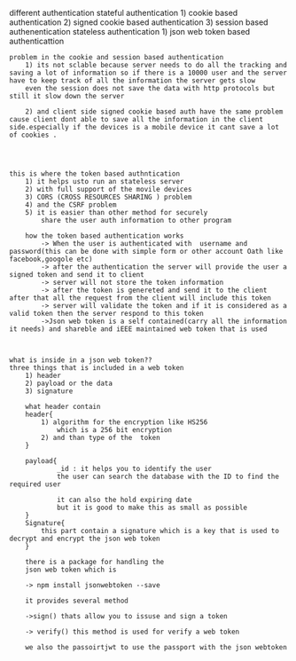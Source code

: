 different authentication
    stateful authentication
        1) cookie based authentication
        2) signed cookie based authentication
        3) session based authenentication
    stateless authentication
        1) json web token based authenticattion

    problem in the cookie and session based authentication
        1) its not sclable because server needs to do all the tracking and saving a lot of information so if there is a 10000 user and the server have to keep track of all the information the server gets slow
        even the session does not save the data with http protocols but still it slow down the server

        2) and client side signed cookie based auth have the same problem cause client dont able to save all the information in the client side.especially if the devices is a mobile device it cant save a lot of cookies .

        


    this is where the token based authntication
        1) it helps usto run an stateless server
        2) with full support of the movile devices
        3) CORS (CROSS RESOURCES SHARING ) problem
        4) and the CSRF problem
        5) it is easier than other method for securely 
            share the user auth information to other program

        how the token based authentication works
            -> When the user is authenticated with  username and password(this can be done with simple form or other account Oath like facebook,googole etc)
            -> after the authentication the server will provide the user a signed token and send it to client
            -> server will not store the token information
            -> after the token is genereted and send it to the client after that all the request from the client will include this token
            -> server will validate the token and if it is considered as a valid token then the server respond to this token
            ->Json web token is a self contained(carry all the information it needs) and shareble and iEEE maintained web token that is used



    what is inside in a json web token??
    three things that is included in a web token
        1) header
        2) payload or the data
        3) signature

        what header contain
        header{
            1) algorithm for the encryption like HS256
                which is a 256 bit encryption 
            2) and than type of the  token 
        }

        payload{
                _id : it helps you to identify the user
                the user can search the database with the ID to find the required user

                it can also the hold expiring date
                but it is good to make this as small as possible 
        }
        Signature{
            this part contain a signature which is a key that is used to decrypt and encrypt the json web token
        }

        there is a package for handling the 
        json web token which is

        -> npm install jsonwebtoken --save

        it provides several method

        ->sign() thats allow you to issuse and sign a token

        -> verify() this method is used for verify a web token 

        we also the passoirtjwt to use the passport with the json webtoken
        